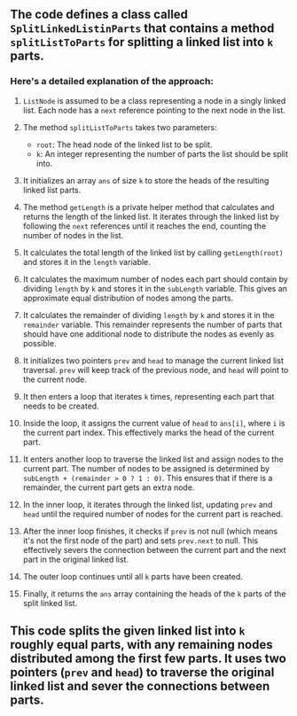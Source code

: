 ## The code defines a class called `SplitLinkedListinParts` that contains a method `splitListToParts` for splitting a linked list into `k` parts. 

### Here's a detailed explanation of the approach:

1. `ListNode` is assumed to be a class representing a node in a singly linked list. Each node has a `next` reference pointing to the next node in the list.

2. The method `splitListToParts` takes two parameters:
   - `root`: The head node of the linked list to be split.
   - `k`: An integer representing the number of parts the list should be split into.

3. It initializes an array `ans` of size `k` to store the heads of the resulting linked list parts.

4. The method `getLength` is a private helper method that calculates and returns the length of the linked list. It iterates through the linked list by following the `next` references until it reaches the end, counting the number of nodes in the list.

5. It calculates the total length of the linked list by calling `getLength(root)` and stores it in the `length` variable.

6. It calculates the maximum number of nodes each part should contain by dividing `length` by `k` and stores it in the `subLength` variable. This gives an approximate equal distribution of nodes among the parts.

7. It calculates the remainder of dividing `length` by `k` and stores it in the `remainder` variable. This remainder represents the number of parts that should have one additional node to distribute the nodes as evenly as possible.

8. It initializes two pointers `prev` and `head` to manage the current linked list traversal. `prev` will keep track of the previous node, and `head` will point to the current node.

9. It then enters a loop that iterates `k` times, representing each part that needs to be created.

10. Inside the loop, it assigns the current value of `head` to `ans[i]`, where `i` is the current part index. This effectively marks the head of the current part.

11. It enters another loop to traverse the linked list and assign nodes to the current part. The number of nodes to be assigned is determined by `subLength + (remainder > 0 ? 1 : 0)`. This ensures that if there is a remainder, the current part gets an extra node.

12. In the inner loop, it iterates through the linked list, updating `prev` and `head` until the required number of nodes for the current part is reached.

13. After the inner loop finishes, it checks if `prev` is not null (which means it's not the first node of the part) and sets `prev.next` to null. This effectively severs the connection between the current part and the next part in the original linked list.

14. The outer loop continues until all `k` parts have been created.

15. Finally, it returns the `ans` array containing the heads of the `k` parts of the split linked list.

## This code splits the given linked list into `k` roughly equal parts, with any remaining nodes distributed among the first few parts. It uses two pointers (`prev` and `head`) to traverse the original linked list and sever the connections between parts.
